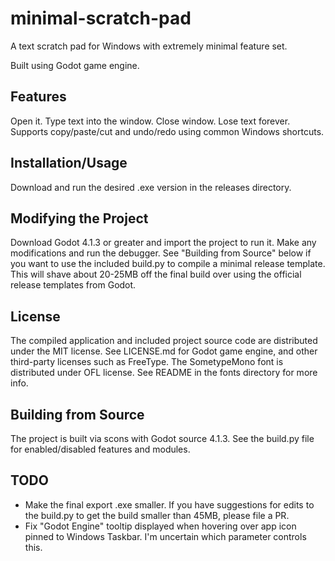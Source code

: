 # minimal-scratch-pad
A text scratch pad for Windows with extremely minimal feature set.

Built using Godot game engine.

## Features
Open it. Type text into the window. Close window. Lose text forever.
Supports copy/paste/cut and undo/redo using common Windows shortcuts.

## Installation/Usage
Download and run the desired .exe version in the releases directory.

## Modifying the Project
Download Godot 4.1.3 or greater and import the project to run it. Make any modifications and run the debugger.
See "Building from Source" below if you want to use the included build.py to compile a minimal release template. This will shave about 20-25MB off the final build over using the official release templates from Godot.

## License
The compiled application and included project source code are distributed under the MIT license.
See LICENSE.md for Godot game engine, and other third-party licenses such as FreeType.
The SometypeMono font is distributed under OFL license. See README in the fonts directory for more info.

## Building from Source
The project is built via scons with Godot source 4.1.3. See the build.py file for enabled/disabled features and modules.

## TODO
- Make the final export .exe smaller. If you have suggestions for edits to the build.py to get the build smaller than 45MB, please file a PR.
- Fix "Godot Engine" tooltip displayed when hovering over app icon pinned to Windows Taskbar. I'm uncertain which parameter controls this.
